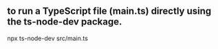 ## to run a TypeScript file (main.ts) directly using the ts-node-dev package.
npx ts-node-dev src/main.ts